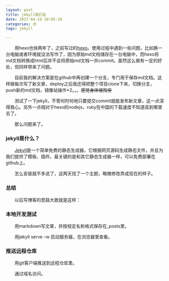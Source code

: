 ```yaml
---
layout: post
title: jekyll我们走
date: 2017-04-19 10:05:39
categories: 水
tags: jekyll

---
```


　　用hexo也快两年了，之前写过的[hexo](http://ixjx.github.io/blog/2015-06-22/hexo/)。使用过程中遇到一些问题，比如换一台电脑或者环境就没法写作了，因为原始md文档储存在一台电脑中，而hexo将md文档转换成html后并不会将原始md文档一并commit。虽然这么做有一定的好处，但同样带来了问题。

　　目前我的解决方案是在github中再创建一个分支，专门用于保存md文档。这样做每次写了新文章，deploy之后我还得把整个项目clone下来，切换分支，push新的md文档，镜像站操作*2。。。~~感觉身体被掏空~~

　　测试了一下jekyll，不管何时何地只要提交commit就能发布新文章，这一点深得我心。另外一点相对于hexo的nodejs，ruby在中国的下载速度不知道高到哪里去了。

　　那么问题来了。

### **jekyll**是什么？

　　[Jekyll](http://jekyllrb.com/)是一个简单免费的静态生成器，它根据网页源码生成静态文件，并且为我们提供了模板、插件。最关键的是和其它静态生成器一样，可以免费部署在github上。

　　怎么安装就不多说了，这两天找了一个主题，略微修改弄成现在的样子。

### **总结**

　　以后写博客的思路大致就是这样：

### 本地开发测试

　　用markdown写文章，并按规定名称格式保存在_posts里。

　　用jekyll serve –w 启动服务器，在浏览器里查看。

### 推送远程仓库

　　用git客户端推送到远程仓库里。

　　通过域名访问。